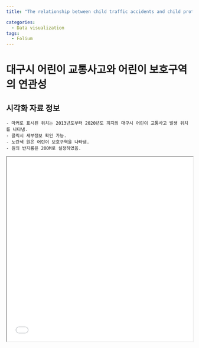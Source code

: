 ```yaml
---
title: "The relationship between child traffic accidents and child protection areas in Daegu"

categories:
  - Data visualization
tags:
  - Folium
---
```

# 대구시 어린이 교통사고와 어린이 보호구역의 연관성

## 시각화 자료 정보
    - 마커로 표시된 위치는 2013년도부터 2020년도 까지의 대구시 어린이 교통사고 발생 위치를 나타냄.
    - 클릭시 세부정보 확인 가능.
    - 노란색 원은 어런이 보호구역을 나타냄.
    - 원의 반지름은 200M로 설정하였음.

<div class="content" stype="transform: translate3d(0px, 0px, 0px);">
     <iframe src="/assets/html/posts/2021-07-16/index.html" width="100%" height="500pt"></iframe>
</div>
